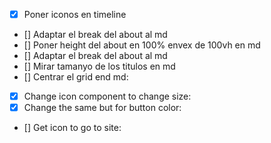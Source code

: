 - [x] Poner iconos en timeline
- [] Adaptar el break del about al md
- [] Poner height del about en 100% envex de 100vh en md
- [] Adaptar el break del about al md
- [] Mirar tamanyo de los titulos en md
- [] Centrar el grid end md:
- [x] Change icon component to change size:
- [x] Change the same but for button color:
- [] Get icon to go to site: